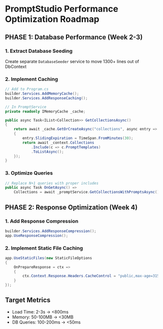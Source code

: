# PromptStudio Performance Optimization Roadmap

## PHASE 1: Database Performance (Week 2-3)

### 1. Extract Database Seeding
Create separate `DatabaseSeeder` service to move 1300+ lines out of DbContext

### 2. Implement Caching
```csharp
// Add to Program.cs
builder.Services.AddMemoryCache();
builder.Services.AddResponseCaching();

// In PromptService
private readonly IMemoryCache _cache;

public async Task<IList<Collection>> GetCollectionsAsync()
{
    return await _cache.GetOrCreateAsync("collections", async entry =>
    {
        entry.SlidingExpiration = TimeSpan.FromMinutes(30);
        return await _context.Collections
            .Include(c => c.PromptTemplates)
            .ToListAsync();
    });
}
```

### 3. Optimize Queries
```csharp
// Replace N+1 queries with proper includes
public async Task OnGetAsync() => 
    Collections = await _promptService.GetCollectionsWithPromptsAsync();
```

## PHASE 2: Response Optimization (Week 4)

### 1. Add Response Compression
```csharp
builder.Services.AddResponseCompression();
app.UseResponseCompression();
```

### 2. Implement Static File Caching
```csharp
app.UseStaticFiles(new StaticFileOptions
{
    OnPrepareResponse = ctx =>
    {
        ctx.Context.Response.Headers.CacheControl = "public,max-age=31536000";
    }
});
```

## Target Metrics
- Load Time: 2-3s → <800ms
- Memory: 50-100MB → <30MB
- DB Queries: 100-200ms → <50ms
